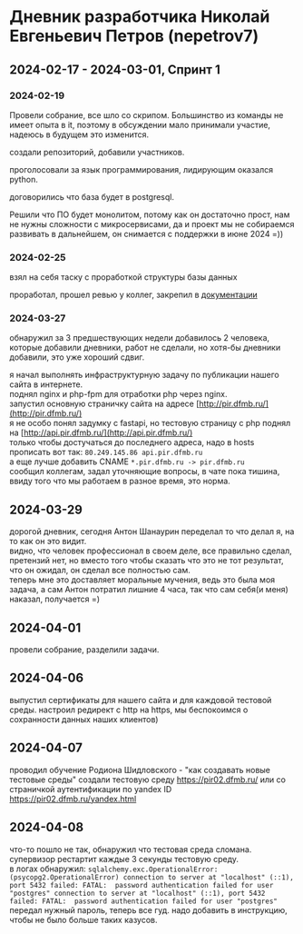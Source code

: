 # Дневник разработчика Николай Евгеньевич Петров (nepetrov7)

## 2024-02-17 - 2024-03-01, Спринт 1

### 2024-02-19

Провели собрание, все шло со скрипом. Большинство из команды не имеет опыта в it, поэтому в обсуждении мало принимали участие, надеюсь в будущем это изменится.

создали репозиторий, добавили участников.

проголосовали за язык программирования, лидирующим оказался python.

договорились что база будет в postgresql.

Решили что ПО будет монолитом, потому как он достаточно прост, нам не нужны сложности с микросервисами, да и проект мы не собираемся развивать в дальнейшем, он снимается с поддержки в июне 2024 =))

### 2024-02-25

взял на себя таску с проработкой структуры базы данных

проработал, прошел ревью у коллег, закрепил в [документации](../docs/postgres-tables.md)

### 2024-03-27

обнаружил за 3 предшествующих недели добавилось 2 человека, которые добавили дневники, работ не сделали, но хотя-бы дневники добавили, это уже хороший сдвиг.  

я начал выполнять инфраструктурную задачу по публикации нашего сайта в интернете.  
поднял nginx и php-fpm для отработки php через nginx.  
запустил основную страничку сайта на адресе [http://pir.dfmb.ru/](http://pir.dfmb.ru/)  
я не особо понял задумку с fastapi, но тестовую страницу с php поднял на [http://api.pir.dfmb.ru/](http://api.pir.dfmb.ru/)  
только чтобы достучаться до последнего адреса, надо в hosts прописать вот так: `80.249.145.86 api.pir.dfmb.ru`  
а еще лучше добавить CNAME `*.pir.dfmb.ru -> pir.dfmb.ru`  
сообщил коллегам, задал уточняющие вопросы, в чате пока тишина, ввиду того что мы работаем в разное время, это норма.  

## 2024-03-29

дорогой дневник, сегодня Антон Шанаурин переделал то что делал я, на то как он это видит.  
видно, что человек профессионал в своем деле, все правильно сделал, претензий нет, но вместо того чтобы сказать что это не тот результат, что он ожидал, он сделал все полностью сам.  
теперь мне это доставляет моральные мучения, ведь это была моя задача, а сам Антон потратил лишние 4 часа, так что сам себя(и меня) наказал, получается =)  

## 2024-04-01
провели собрание, разделили задачи.

## 2024-04-06
выпустил сертификаты для нашего сайта и для каждовой тестовой среды. настроил редирект с http на https, мы беспокоимся о сохранности данных наших клиентов)

## 2024-04-07
проводил обучение Родиона Шидловского - "как создавать новые тестовые среды" создали тестовую среду https://pir02.dfmb.ru/ или со страничкой аутентификации по yandex ID https://pir02.dfmb.ru/yandex.html

## 2024-04-08
что-то пошло не так, обнаружил что тестовая среда сломана. супервизор рестартит каждые 3 секунды тестовую среду.  
в логах обнаружил: `sqlalchemy.exc.OperationalError: (psycopg2.OperationalError) connection to server at "localhost" (::1), port 5432 failed: FATAL:  password authentication failed for user "postgres" connection to server at "localhost" (::1), port 5432 failed: FATAL:  password authentication failed for user "postgres"`
передал нужный пароль, теперь все гуд.
надо добавить в инструкцию, чтобы не было больше таких казусов.

